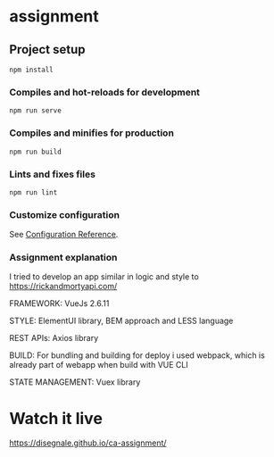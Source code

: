 # assignment

## Project setup
```
npm install
```

### Compiles and hot-reloads for development
```
npm run serve
```

### Compiles and minifies for production
```
npm run build
```

### Lints and fixes files
```
npm run lint
```

### Customize configuration
See [Configuration Reference](https://cli.vuejs.org/config/).

### Assignment explanation
I tried to develop an app similar in logic and style to https://rickandmortyapi.com/

FRAMEWORK: VueJs 2.6.11

STYLE: ElementUI library, BEM approach and LESS language

REST APIs: Axios library

BUILD: For bundling and building for deploy i used webpack, which is already part of webapp when build with VUE CLI 

STATE MANAGEMENT: Vuex library

# Watch it live 
https://disegnale.github.io/ca-assignment/
